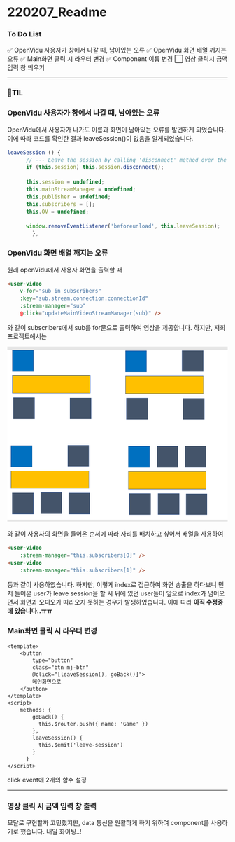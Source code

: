 # 220207_Readme

### To Do List

✅ OpenVidu 사용자가 창에서 나갈 때, 남아있는 오류
✅ OpenVidu 화면 배열 깨지는 오류
✅ Main화면 클릭 시 라우터 변경
✅ Component 이름 변경
⬜ 영상 클릭시 금액 입력 창 띄우기

---

### 📝TIL

### OpenVidu 사용자가 창에서 나갈 때, 남아있는 오류

OpenVidu에서 사용자가 나가도 이름과 화면이 남아있는 오류를 발견하게 되었습니다. 이에 따라 코드를 확인한 결과 leaveSession()이 없음을 알게되었습니다.

```javascript
leaveSession () {
      // --- Leave the session by calling 'disconnect' method over the Session object ---
      if (this.session) this.session.disconnect();

      this.session = undefined;
      this.mainStreamManager = undefined;
      this.publisher = undefined;
      this.subscribers = [];
      this.OV = undefined;

      window.removeEventListener('beforeunload', this.leaveSession);
		},
```



### OpenVidu 화면 배열 깨지는 오류

 원래 openVidu에서 사용자 화면을 출력할 때

```html
<user-video
    v-for="sub in subscribers"
    :key="sub.stream.connection.connectionId"
    :stream-manager="sub"
    @click="updateMainVideoStreamManager(sub)" />
```

와 같이 subscribers에서 sub를 for문으로 출력하여 영상을 제공합니다. 하지만, 저희 프로젝트에서는 

![image-20220208091832216](220207.assets/image-20220208091832216.png)

와 같이 사용자의 화면을 들어온 순서에 따라 자리를 배치하고 싶어서 배열을 사용하여

```html
<user-video
    :stream-manager="this.subscribers[0]" />
<user-video
    :stream-manager="this.subscribers[1]" />
```

등과 같이 사용하였습니다. 하지만, 이렇게 index로 접근하여 화면 송출을 하다보니 먼저 들어온 user가 leave session을 할 시 뒤에 있던 user들이 앞으로 index가 넘어오면서 화면과 오디오가 따라오지 못하는 경우가 발생하였습니다. 이에 따라 **아직 수정중에 있습니다..ㅠㅠ**



### Main화면 클릭 시 라우터 변경

```vue
<template>
	<button
        type="button"
        class="btn mj-btn"
        @click="[leaveSession(), goBack()]">
        메인화면으로
    </button>
</template>
<script>
    methods: {
        goBack() {
          this.$router.push({ name: 'Game' })
        },
        leaveSession() {
          this.$emit('leave-session')
        }
      }
</script>
```

click event에 2개의 함수 설정

---

### 영상 클릭 시 금액 입력 창 출력

모달로 구현할까 고민했지만, data 통신을 원활하게 하기 위하여 component를 사용하기로 했습니다. 내일 화이팅..!